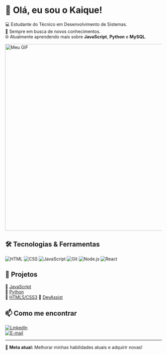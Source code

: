 # 👋 Olá, eu sou o Kaique!

💻 Estudante do Técnico em Desenvolvimento de Sistemas.<br>
🎯 Sempre em busca de novos conhecimentos.<br>
🌐 Atualmente aprendendo mais sobre **JavaScript**,  **Python** e **MySQL**.

<img src="https://media.tenor.com/g3y2q5VQxvAAAAAM/cat-computer.gif" alt="Meu GIF" width="600">

## 🛠 Tecnologias & Ferramentas

![HTML](https://img.shields.io/badge/HTML5-E34F26?style=for-the-badge&logo=html5&logoColor=white)
![CSS](https://img.shields.io/badge/CSS3-1572B6?style=for-the-badge&logo=css3&logoColor=white)
![JavaScript](https://img.shields.io/badge/JavaScript-F7DF1E?style=for-the-badge&logo=javascript&logoColor=black)
![Git](https://img.shields.io/badge/Git-F05032?style=for-the-badge&logo=git&logoColor=white)
![Node.js](https://img.shields.io/badge/Node.js-339933?style=for-the-badge&logo=node.js&logoColor=white)
![React](https://img.shields.io/badge/React-61DAFB?style=for-the-badge&logo=react&logoColor=black)

## 📌 Projetos

🔹 [JavaScript](https://github.com/Kaique-Lacerda/JAVA_SCIRPT)  
🔹 [Python](https://github.com/Kaique-Lacerda/python)  
🔹 [HTML5/CSS3](https://github.com/Kaique-Lacerda/html5-css3)
🔹 [DevAssist](https://github.com/Lucas-dirbal/devAssist)

## 📫 Como me encontrar

[![LinkedIn](https://img.shields.io/badge/LinkedIn-0077B5?style=for-the-badge&logo=linkedin&logoColor=white)](https://www.linkedin.com/feed/?trk=guest_homepage-basic_google-one-tap-submit)  
[![E-mail](https://img.shields.io/badge/Email-D14836?style=for-the-badge&logo=gmail&logoColor=white)](mailto:kaiqueglacerda@outlook.com)

---


🚀 **Meta atual:** Melhorar minhas habilidades atuais e adquirir novas!

